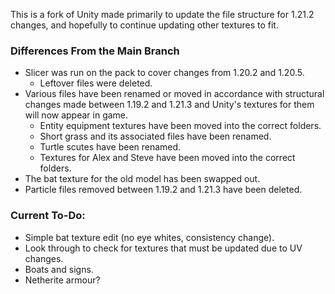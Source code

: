 This is a fork of Unity made primarily to update the file structure for 1.21.2 changes, and hopefully to continue updating other textures to fit.

### Differences From the Main Branch
* Slicer was run on the pack to cover changes from 1.20.2 and 1.20.5.
  * Leftover files were deleted.
* Various files have been renamed or moved in accordance with structural changes made between 1.19.2 and 1.21.3 and Unity's textures for them will now appear in game.
  * Entity equipment textures have been moved into the correct folders.
  * Short grass and its associated files have been renamed.
  * Turtle scutes have been renamed.
  * Textures for Alex and Steve have been moved into the correct folders.
* The bat texture for the old model has been swapped out.
* Particle files removed between 1.19.2 and 1.21.3 have been deleted.

### Current To-Do:
* Simple bat texture edit (no eye whites, consistency change).
* Look through to check for textures that must be updated due to UV changes.
* Boats and signs.
* Netherite armour?
